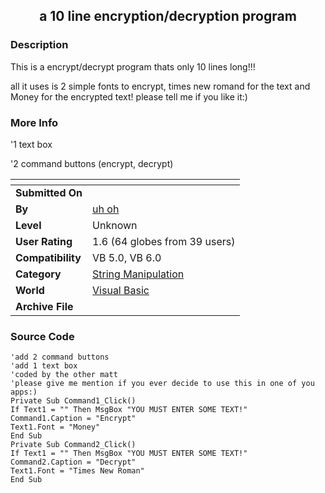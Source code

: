 ﻿<div align="center">

## a 10 line encryption/decryption program


</div>

### Description

This is a encrypt/decrypt program thats only 10 lines long!!!

all it uses is 2 simple fonts to encrypt, times new romand for the text and Money for the encrypted text! please tell me if you like it:)
 
### More Info
 
'1 text box

'2 command buttons (encrypt, decrypt)


<span>             |<span>
---                |---
**Submitted On**   |
**By**             |[uh oh](https://github.com/Planet-Source-Code/PSCIndex/blob/master/ByAuthor/uh-oh.md)
**Level**          |Unknown
**User Rating**    |1.6 (64 globes from 39 users)
**Compatibility**  |VB 5\.0, VB 6\.0
**Category**       |[String Manipulation](https://github.com/Planet-Source-Code/PSCIndex/blob/master/ByCategory/string-manipulation__1-5.md)
**World**          |[Visual Basic](https://github.com/Planet-Source-Code/PSCIndex/blob/master/ByWorld/visual-basic.md)
**Archive File**   |[](https://github.com/Planet-Source-Code/uh-oh-a-10-line-encryption-decryption-program__1-3530/archive/master.zip)





### Source Code

```
'add 2 command buttons
'add 1 text box
'coded by the other matt
'please give me mention if you ever decide to use this in one of you apps:)
Private Sub Command1_Click()
If Text1 = "" Then MsgBox "YOU MUST ENTER SOME TEXT!"
Command1.Caption = "Encrypt"
Text1.Font = "Money"
End Sub
Private Sub Command2_Click()
If Text1 = "" Then MsgBox "YOU MUST ENTER SOME TEXT!"
Command2.Caption = "Decrypt"
Text1.Font = "Times New Roman"
End Sub
```

